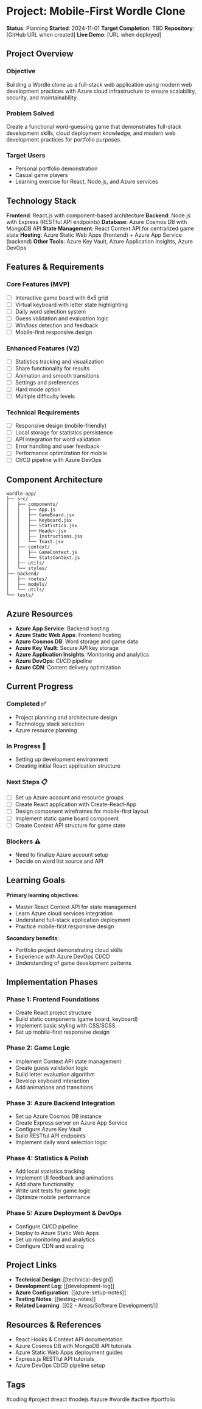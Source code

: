 # Project: Mobile-First Wordle Clone

**Status**: Planning
**Started**: 2024-11-01
**Target Completion**: TBD
**Repository**: [GitHub URL when created]
**Live Demo**: [URL when deployed]

## Project Overview

### Objective
Building a Wordle clone as a full-stack web application using modern web development practices with Azure cloud infrastructure to ensure scalability, security, and maintainability.

### Problem Solved
Create a functional word-guessing game that demonstrates full-stack development skills, cloud deployment knowledge, and modern web development practices for portfolio purposes.

### Target Users
- Personal portfolio demonstration
- Casual game players
- Learning exercise for React, Node.js, and Azure services

## Technology Stack
**Frontend**: React.js with component-based architecture
**Backend**: Node.js with Express (RESTful API endpoints)
**Database**: Azure Cosmos DB with MongoDB API
**State Management**: React Context API for centralized game state
**Hosting**: Azure Static Web Apps (frontend) + Azure App Service (backend)
**Other Tools**: Azure Key Vault, Azure Application Insights, Azure DevOps

## Features & Requirements

### Core Features (MVP)
- [ ] Interactive game board with 6x5 grid
- [ ] Virtual keyboard with letter state highlighting
- [ ] Daily word selection system
- [ ] Guess validation and evaluation logic
- [ ] Win/loss detection and feedback
- [ ] Mobile-first responsive design

### Enhanced Features (V2)
- [ ] Statistics tracking and visualization
- [ ] Share functionality for results
- [ ] Animation and smooth transitions
- [ ] Settings and preferences
- [ ] Hard mode option
- [ ] Multiple difficulty levels

### Technical Requirements
- [ ] Responsive design (mobile-friendly)
- [ ] Local storage for statistics persistence
- [ ] API integration for word validation
- [ ] Error handling and user feedback
- [ ] Performance optimization for mobile
- [ ] CI/CD pipeline with Azure DevOps

## Component Architecture
```
wordle-app/
├── src/
│   ├── components/
│   │   ├── App.js
│   │   ├── GameBoard.jsx
│   │   ├── Keyboard.jsx
│   │   ├── Statistics.jsx
│   │   ├── Header.jsx
│   │   ├── Instructions.jsx
│   │   └── Toast.jsx
│   ├── context/
│   │   ├── GameContext.js
│   │   └── StatsContext.js
│   ├── utils/
│   └── styles/
├── backend/
│   ├── routes/
│   ├── models/
│   └── utils/
└── tests/
```

## Azure Resources
- **Azure App Service**: Backend hosting
- **Azure Static Web Apps**: Frontend hosting
- **Azure Cosmos DB**: Word storage and game data
- **Azure Key Vault**: Secure API key storage
- **Azure Application Insights**: Monitoring and analytics
- **Azure DevOps**: CI/CD pipeline
- **Azure CDN**: Content delivery optimization

## Current Progress

### Completed ✅
- Project planning and architecture design
- Technology stack selection
- Azure resource planning

### In Progress 🚧
- Setting up development environment
- Creating initial React application structure

### Next Steps 📋
- [ ] Set up Azure account and resource groups
- [ ] Create React application with Create-React-App
- [ ] Design component wireframes for mobile-first layout
- [ ] Implement static game board component
- [ ] Create Context API structure for game state

### Blockers ⚠️
- Need to finalize Azure account setup
- Decide on word list source and API

## Learning Goals
**Primary learning objectives**:
- Master React Context API for state management
- Learn Azure cloud services integration
- Understand full-stack application deployment
- Practice mobile-first responsive design

**Secondary benefits**:
- Portfolio project demonstrating cloud skills
- Experience with Azure DevOps CI/CD
- Understanding of game development patterns

## Implementation Phases

### Phase 1: Frontend Foundations
- Create React project structure
- Build static components (game board, keyboard)
- Implement basic styling with CSS/SCSS
- Set up mobile-first responsive design

### Phase 2: Game Logic
- Implement Context API state management
- Create guess validation logic
- Build letter evaluation algorithm
- Develop keyboard interaction
- Add animations and transitions

### Phase 3: Azure Backend Integration
- Set up Azure Cosmos DB instance
- Create Express server on Azure App Service
- Configure Azure Key Vault
- Build RESTful API endpoints
- Implement daily word selection logic

### Phase 4: Statistics & Polish
- Add local statistics tracking
- Implement UI feedback and animations
- Add share functionality
- Write unit tests for game logic
- Optimize mobile performance

### Phase 5: Azure Deployment & DevOps
- Configure CI/CD pipeline
- Deploy to Azure Static Web Apps
- Set up monitoring and analytics
- Configure CDN and scaling

## Project Links
- **Technical Design**: [[technical-design]]
- **Development Log**: [[development-log]]
- **Azure Configuration**: [[azure-setup-notes]]
- **Testing Notes**: [[testing-notes]]
- **Related Learning**: [[02 - Areas/Software Development/]]

## Resources & References
- React Hooks & Context API documentation
- Azure Cosmos DB with MongoDB API tutorials
- Azure Static Web Apps deployment guides
- Express.js RESTful API tutorials
- Azure DevOps CI/CD pipeline setup

## Tags
#coding #project #react #nodejs #azure #wordle #active #portfolio